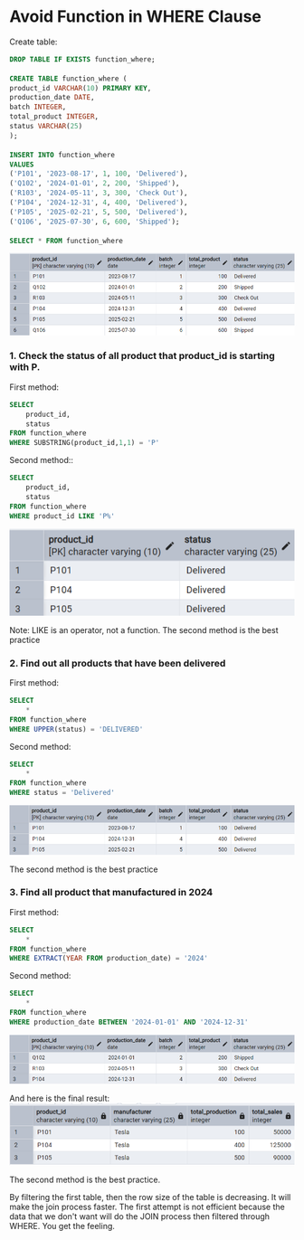 # Avoid Function in WHERE Clause

Create  table:
```sql
DROP TABLE IF EXISTS function_where;

CREATE TABLE function_where (
product_id VARCHAR(10) PRIMARY KEY,
production_date DATE,
batch INTEGER,
total_product INTEGER,
status VARCHAR(25)
);

INSERT INTO function_where
VALUES
('P101', '2023-08-17', 1, 100, 'Delivered'),
('Q102', '2024-01-01', 2, 200, 'Shipped'),
('R103', '2024-05-11', 3, 300, 'Check Out'),
('P104', '2024-12-31', 4, 400, 'Delivered'),
('P105', '2025-02-21', 5, 500, 'Delivered'),
('Q106', '2025-07-30', 6, 600, 'Shipped');

SELECT * FROM function_where
```
![Library_project](https://github.com/imdwipayana/PostgreSQL/blob/main/Best%20Practices/Avoid%20Function%20in%20WHERE%20Clause/image/production_data.png)

### 1. Check the status of all product that product_id is starting with P.
First method:
```sql
SELECT
	product_id,
	status
FROM function_where
WHERE SUBSTRING(product_id,1,1) = 'P'
```

Second method::
```sql
SELECT
	product_id,
	status
FROM function_where
WHERE product_id LIKE 'P%'
```
![Library_project](https://github.com/imdwipayana/PostgreSQL/blob/main/Best%20Practices/Avoid%20Function%20in%20WHERE%20Clause/image/number1.png)

Note: LIKE is an operator, not a function.
The second method is the best practice

### 2. Find out all products that have been delivered
First method:
```sql
SELECT 
	*
FROM function_where
WHERE UPPER(status) = 'DELIVERED'
```
Second method:
```sql
SELECT 
	*
FROM function_where
WHERE status = 'Delivered'
```

![Library_project](https://github.com/imdwipayana/PostgreSQL/blob/main/Best%20Practices/Avoid%20Function%20in%20WHERE%20Clause/image/number2.png)

The second method is the best practice

### 3. Find all product that manufactured in 2024
First method:
```sql
SELECT
	*
FROM function_where
WHERE EXTRACT(YEAR FROM production_date) = '2024'
```
Second method:
```sql
SELECT
	*
FROM function_where
WHERE production_date BETWEEN '2024-01-01' AND '2024-12-31'
```

![Library_project](https://github.com/imdwipayana/PostgreSQL/blob/main/Best%20Practices/Avoid%20Function%20in%20WHERE%20Clause/image/number3.png)

And here is the final result:
![Library_project](https://github.com/imdwipayana/PostgreSQL/blob/main/Best%20Practices/WHERE%20Before%20JOIN/image/number2part2.png)

The second method is the best practice.

By filtering the first table, then the row size of the table is decreasing. It will make the join process faster. The first attempt is not efficient because the data that we don't want will do the JOIN process then filtered through WHERE. You get the feeling.
